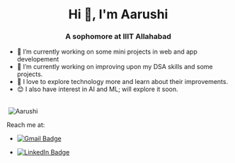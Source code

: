 <h1 align="center">Hi 👋, I'm Aarushi</h1>
<h3 align="center">A sophomore at IIIT Allahabad</h3>

- 🔭 I’m currently working on some mini projects in web and app developement
- 🌱 I’m currently working on improving upon my DSA skills and some projects.
- 👯 I  love to explore technology more and learn about their improvements.
- 😊 I also have interest in AI and ML; will explore it soon.
<br></br>

<p>&nbsp;<img align="center" src="https://github-readme-stats.vercel.app/api?username=xxx32&show_icons=true&count_private=true&theme=dark" alt="Aarushi" /></p>
Reach me at:

* [![Gmail Badge](https://img.shields.io/badge/-Gmail-c14438?style=flat-square&logo=Gmail&logoColor=white&link=mailto:IIT2019032@iiita.ac.in)](mailto:IIT2019032@iiita.ac.in)

* [![LinkedIn Badge](https://img.shields.io/badge/-LinkedIn-0077b5?style=flat-square&logo=LinkedIn&logoColor=white&link=https://www.linkedin.com/in/aarushi-a-ba611b196/)](https://www.linkedin.com/in/aarushi-a-ba611b196/)
